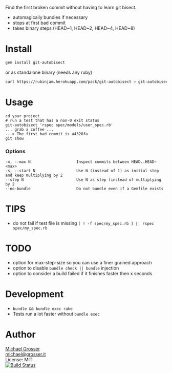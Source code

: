 Find the first broken commit without having to learn git bisect.

 - automagically bundles if necessary
 - stops at first bad commit
 - takes binary steps (HEAD~1, HEAD~2, HEAD~4, HEAD~8)

Install
=======

```Bash
gem install git-autobisect
```

or as standalone binary (needs any ruby)

```Bash
curl https://rubinjam.herokuapp.com/pack/git-autobisect > git-autobisect && chmod +x git-autobisect
```

Usage
=====

    cd your project
    # run a test that has a non-0 exit status
    git-autobisect 'rspec spec/models/user_spec.rb'
    ... grab a coffee ...
    ---> The first bad commit is a4328fa
    git show

### Options

    -m, --max N                    Inspect commits between HEAD..HEAD~<max>
    -s, --start N                  Use N (instead of 1) as initial step and keep multiplying by 2
    --step N                       Use N as step (instead of multiplying by 2
    --no-bundle                    Do not bundle even if a Gemfile exists

TIPS
====
 - do not fail if test file is missing `[ ! -f spec/my_spec.rb ] || rspec spec/my_spec.rb`

TODO
====
 - option for max-step-size so you can use a finer grained approach
 - option to disable `bundle check || bundle` injection
 - option to consider a build failed if it finishes faster then x seconds

Development
===========
 - `bundle && bundle exec rake`
 - Tests run a lot faster without `bundle exec`

Author
======
[Michael Grosser](http://grosser.it)<br/>
michael@grosser.it<br/>
License: MIT<br/>
[![Build Status](https://travis-ci.org/grosser/git-autobisect.png)](https://travis-ci.org/grosser/git-autobisect)
